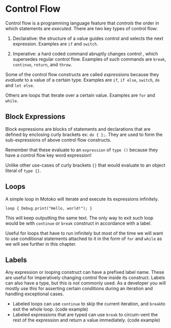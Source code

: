# Control Flow
Control flow is a programming language feature that _controls_ the order in which statements are _executed_. There are two key types of control flow:

1.  Declarative: the structure of a value guides control and selects the next expression. Examples are `if` and `switch`.
    
2.  Imperative: a hard coded command abruptly changes control , which supersedes regular control flow. Examples of such commands are `break`, `continue`, `return`, and `throw`.

Some of the control flow constructs are called _expressions_ because they _evaluate_ to a value of a certain type. Examples are `if`, `if else`, `switch`, `do` and `let else`.

Others are loops that iterate over a certain value. Examples are `for` and `while`. 

## Block Expressions

Block expressions are blocks of statements and declarations that are defined by enclosing curly brackets ex: `do { };`. They are used to form the sub-expressions of above control flow constructs.

Remember that these evaluate to an `expression` of `type ()` because they have a control flow key word expression!

Unlike other use-cases of curly brackets `{}` that would evaluate to an object literal of `type {}`. 

## Loops
A simple loop in Motoko will iterate and execute its expressions infinitely.

`loop {
 Debug.print("Hello, world!");
}`

This will keep outputting the same text. The only way to exit such loop would be with `continue` or `break` construct in accordance with a label.

Useful for loops that have to run infinitely but most of the time we will want to use conditional statements attached to it in the form of `for` and `while` as we will see further in this chapter.
 

## Labels
Any expression or looping construct can have a prefixed label name. 
These are useful for imperatively changing control flow inside its construct. Labels can also have a type, but this is not commonly used.
As a developer you will mostly use this for asserting certain conditions during an iteration and handling exceptional cases.

 - Labeled loops can use `continue` to skip the current iteration,  and `break`to exit the whole loop.
 (code example)
 - Labeled expressions that are typed can use `break` to circum-vent the rest of the expression and return a value immediately. 
(code example)




